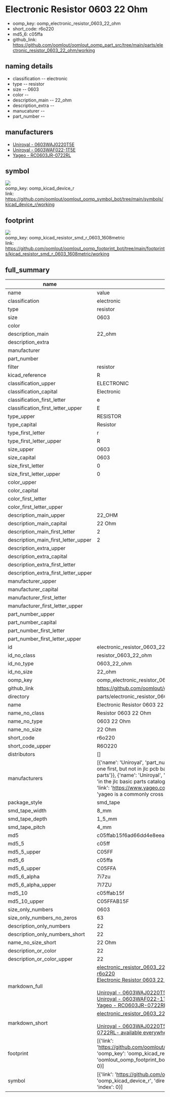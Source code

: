 # Electronic Resistor 0603 22 Ohm

  
* oomp_key: oomp_electronic_resistor_0603_22_ohm 
* short_code: r6o220
* md5_6: c05ffa  
* github_link: https://github.com/oomlout/oomlout_oomp_part_src/tree/main/parts/electronic_resistor_0603_22_ohm/working  
## naming details
* classification -- electronic
* type -- resistor
* size -- 0603
* color -- 
* description_main -- 22_ohm
* description_extra -- 
* manucaturer -- 
* part_number -- 


## manufacturers
* [Uniroyal - 0603WAJ0220T5E]()  
* [Uniroyal - 0603WAF022-1T5E]()  
* [Yageo - RC0603JR-0722RL](https://www.yageo.com/en/Chart/Download/pdf/RC0603JR-0722RL)  

## symbol

![](symbol/{index}/working/working_600.png)  
oomp_key: oomp_kicad_device_r  
link: https://github.com/oomlout/oomlout_oomp_symbol_bot/tree/main/symbols/kicad_device_r/working  

## footprint

![](footprint/{index}/working/working_600.png)  
oomp_key: oomp_kicad_resistor_smd_r_0603_1608metric  
link: https://github.com/oomlout/oomlout_oomp_footprint_bot/tree/main/footprints/kicad_resistor_smd_r_0603_1608metric/working  

## full_summary
| name | value | 
| --- | --- | 
| name | value | 
| classification | electronic | 
| type | resistor | 
| size | 0603 | 
| color |  | 
| description_main | 22_ohm | 
| description_extra |  | 
| manufacturer |  | 
| part_number |  | 
| filter | resistor | 
| kicad_reference | R | 
| classification_upper | ELECTRONIC | 
| classification_capital | Electronic | 
| classification_first_letter | e | 
| classification_first_letter_upper | E | 
| type_upper | RESISTOR | 
| type_capital | Resistor | 
| type_first_letter | r | 
| type_first_letter_upper | R | 
| size_upper | 0603 | 
| size_capital | 0603 | 
| size_first_letter | 0 | 
| size_first_letter_upper | 0 | 
| color_upper |  | 
| color_capital |  | 
| color_first_letter |  | 
| color_first_letter_upper |  | 
| description_main_upper | 22_OHM | 
| description_main_capital | 22 Ohm | 
| description_main_first_letter | 2 | 
| description_main_first_letter_upper | 2 | 
| description_extra_upper |  | 
| description_extra_capital |  | 
| description_extra_first_letter |  | 
| description_extra_first_letter_upper |  | 
| manufacturer_upper |  | 
| manufacturer_capital |  | 
| manufacturer_first_letter |  | 
| manufacturer_first_letter_upper |  | 
| part_number_upper |  | 
| part_number_capital |  | 
| part_number_first_letter |  | 
| part_number_first_letter_upper |  | 
| id | electronic_resistor_0603_22_ohm | 
| id_no_class | resistor_0603_22_ohm | 
| id_no_type | 0603_22_ohm | 
| id_no_size | 22_ohm | 
| oomp_key | oomp_electronic_resistor_0603_22_ohm | 
| github_link | https://github.com/oomlout/oomlout_oomp_part_src/tree/main/parts/electronic_resistor_0603_22_ohm/working | 
| directory | parts/electronic_resistor_0603_22_ohm | 
| name | Electronic Resistor 0603 22 Ohm | 
| name_no_class | Resistor 0603 22 Ohm | 
| name_no_type | 0603 22 Ohm | 
| name_no_size | 22 Ohm | 
| short_code | r6o220 | 
| short_code_upper | R6O220 | 
| distributors | [] | 
| manufacturers | [{'name': 'Uniroyal', 'part_number': '0603WAJ0220T5E', 'link': '', 'id': 'manufacturer_uniroyal', 'note': {'reason': 'did this one first, but not in jlc pcb basic parts and 1 percent are and they are the same price', 'reason_short': 'not in jlc basic parts'}}, {'name': 'Uniroyal', 'part_number': '0603WAF022-1T5E', 'link': '', 'id': 'manufacturer_uniroyal', 'note': {'reason': 'in the jlc basic parts catalogue', 'reason_short': 'jlc basic part'}}, {'name': 'Yageo', 'part_number': 'RC0603JR-0722RL', 'link': 'https://www.yageo.com/en/Chart/Download/pdf/RC0603JR-0722RL', 'id': 'manufacturer_yageo', 'note': {'reason': 'yageo is a commonly cross referenced part number', 'reason_short': 'available everywhere'}}] | 
| package_style | smd_tape | 
| smd_tape_width | 8_mm | 
| smd_tape_depth | 1_5_mm | 
| smd_tape_pitch | 4_mm | 
| md5 | c05ffab15f6ad66dd4e8eea25cb8b135 | 
| md5_5 | c05ff | 
| md5_5_upper | C05FF | 
| md5_6 | c05ffa | 
| md5_6_upper | C05FFA | 
| md5_6_alpha | 7i7zu | 
| md5_6_alpha_upper | 7I7ZU | 
| md5_10 | c05ffab15f | 
| md5_10_upper | C05FFAB15F | 
| size_only_numbers | 0603 | 
| size_only_numbers_no_zeros | 63 | 
| description_only_numbers | 22 | 
| description_only_numbers_short | 22 | 
| name_no_size_short | 22 Ohm | 
| description_or_color | 22 | 
| description_or_color_upper | 22 | 
| markdown_full | [electronic_resistor_0603_22_ohm](https://github.com/oomlout/oomlout_oomp_part_src/tree/main/parts/electronic_resistor_0603_22_ohm/working)<br>[r6o220](https://github.com/oomlout/oomlout_oomp_part_src/tree/main/parts/electronic_resistor_0603_22_ohm/working)<br>[Electronic Resistor 0603 22 Ohm](https://github.com/oomlout/oomlout_oomp_part_src/tree/main/parts/electronic_resistor_0603_22_ohm/working)<br><br>[Uniroyal - 0603WAJ0220T5E- not in jlc basic parts]() [(L)  ](https://www.lcsc.com/search?q=0603WAJ0220T5E)[(D)  ](https://www.digikey.com/en/products?keywords=0603WAJ0220T5E)[(M)  ](https://www.mouser.com/Search/Refine?Keyword=0603WAJ0220T5E)[(N)  ](https://www.newark.com/search?st=0603WAJ0220T5E)[(SZ)  ](https://so.szlcsc.com/global.html?k=0603WAJ0220T5E)<br>[Uniroyal - 0603WAF022-1T5E- jlc basic part]() [(L)  ](https://www.lcsc.com/search?q=0603WAF022-1T5E)[(D)  ](https://www.digikey.com/en/products?keywords=0603WAF022-1T5E)[(M)  ](https://www.mouser.com/Search/Refine?Keyword=0603WAF022-1T5E)[(N)  ](https://www.newark.com/search?st=0603WAF022-1T5E)[(SZ)  ](https://so.szlcsc.com/global.html?k=0603WAF022-1T5E)<br>[Yageo - RC0603JR-0722RL- available everywhere](https://www.yageo.com/en/Chart/Download/pdf/RC0603JR-0722RL) [(L)  ](https://www.lcsc.com/search?q=RC0603JR-0722RL)[(D)  ](https://www.digikey.com/en/products?keywords=RC0603JR-0722RL)[(M)  ](https://www.mouser.com/Search/Refine?Keyword=RC0603JR-0722RL)[(N)  ](https://www.newark.com/search?st=RC0603JR-0722RL)[(SZ)  ](https://so.szlcsc.com/global.html?k=RC0603JR-0722RL)<br> | 
| markdown_short | [electronic_resistor_0603_22_ohm](https://github.com/oomlout/oomlout_oomp_part_src/tree/main/parts/electronic_resistor_0603_22_ohm/working)<br><br>[Uniroyal - 0603WAJ0220T5E- not in jlc basic parts]()[Uniroyal - 0603WAF022-1T5E- jlc basic part]()[Yageo - RC0603JR-0722RL- available everywhere](https://www.yageo.com/en/Chart/Download/pdf/RC0603JR-0722RL) | 
| footprint | [{'link': 'https://github.com/oomlout/oomlout_oomp_footprint_bot/tree/main/foootprntss/kicad_resistor_smd_r_0603_1608metric', 'oomp_key': 'oomp_kicad_resistor_smd_r_0603_1608metric', 'directory': 'oomlout_oomp_footprint_bot/footprints/kicad_resistor_smd_r_0603_1608metric//working/working.kicad_mod', 'index': 0}] | 
| symbol | [{'link': 'https://github.com/oomlout/oomlout_oomp_symbol_bot/tree/main/symbols/kicad_device_r', 'oomp_key': 'oomp_kicad_device_r', 'directory': 'oomlout_oomp_symbol_bot/symbols/kicad_device_r//working/working.kicad_sym', 'index': 0}] | 
